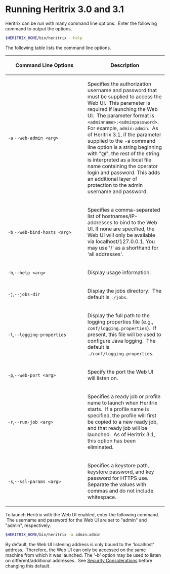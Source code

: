 # Running Heritrix 3.0 and 3.1

Heritrix can be run with many command line options.  Enter the following
command to output the options.

``` bash
$HERITRIX_HOME/bin/heritrix --help
```

The following table lists the command line options.

<table>
<colgroup>
<col style="width: 50%" />
<col style="width: 50%" />
</colgroup>
<thead>
<tr class="header">
<th><p>Command Line Options <br />
</p></th>
<th><p>Description<br />
</p></th>
</tr>
</thead>
<tbody>
<tr class="odd">
<td><p><code>-a</code> <code>--web-admin &lt;arg&gt;</code></p></td>
<td><p>Specifies the authorization username and password that must be supplied to access the Web UI.  This parameter is required if launching the Web UI.  The parameter format is <code>&lt;adminname&gt;:&lt;adminpassword&gt;</code>.  For example, <code>admin:admin</code>.  As of Heritrix 3.1, if the parameter supplied to the -a command line option is a string beginning with &quot;@&quot;, the rest of the string is interpreted as a local file name containing the operator login and password. This adds an additional layer of protection to the admin username and password.</p></td>
</tr>
<tr class="even">
<td><p><code>-b</code> <code>--web-bind-hosts &lt;arg&gt;</code></p></td>
<td><p>Specifies a comma-separated list of hostnames/IP-addresses to bind to the Web UI. If none are specified, the Web UI will only be available via localhost/127.0.0.1. You may use '/' as a shorthand for 'all addresses'.</p></td>
</tr>
<tr class="odd">
<td><p><code>-h</code>,<code>--help &lt;arg&gt;</code><br />
</p></td>
<td><p>Display usage information.</p></td>
</tr>
<tr class="even">
<td><p><code>-j</code>,<code>--jobs-dir</code></p></td>
<td><p>Display the jobs directory.  The default is <code>./jobs</code>.</p></td>
</tr>
<tr class="odd">
<td><p><code>-l</code>,<code>--logging-properties</code></p></td>
<td><p>Display the full path to the logging properties file (e.g., <code>conf/logging.properties</code>).  If present, this file will be used to configure Java logging.  The default is <code>./conf/logging.properties</code>.</p></td>
</tr>
<tr class="even">
<td><p><code>-p</code>,<code>--web-port &lt;arg&gt;</code></p></td>
<td><p>Specify the port the Web UI will listen on.</p></td>
</tr>
<tr class="odd">
<td><p><code>-r</code>,<code>--run-job &lt;arg&gt;</code></p></td>
<td><p>Specifies a ready job or profile name to launch when Heritrix starts.  If a profile name is specified, the profile will first be copied to a new ready job, and that ready job will be launched.  As of Heritrix 3.1, this option has been eliminated.</p></td>
</tr>
<tr class="even">
<td><p><code>-s</code>,<code>--ssl-params &lt;arg&gt;</code></p></td>
<td><p>Specifies a keystore path, keystore password, and key password for HTTPS use.  Separate the values with commas and do not include whitespace.</p></td>
</tr>
</tbody>
</table>

To launch Heritrix with the Web UI enabled, enter the following command.
 The username and password for the Web UI are set to "admin" and
"admin", respectively.

``` bash
$HERITRIX_HOME/bin/heritrix -a admin:admin
```

By default, the Web UI listening address is only bound to the
'localhost' address.  Therefore, the Web UI can only be accessed on the
same machine from which it was launched. The '-b' option may be used to
listen on different/additional addresses.  See [Security
Considerations](Security%20Considerations) before changing this default.
